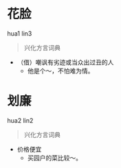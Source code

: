 # 花脸
hua1 lin3
> 兴化方言词典
- （借）嘲讽有劣迹或当众出过丑的人
  - 他是个～，不怕难为情。

# 划廉
hua2 lin2
> 兴化方言词典
- 价格便宜
  - 买园户的菜比较～。
